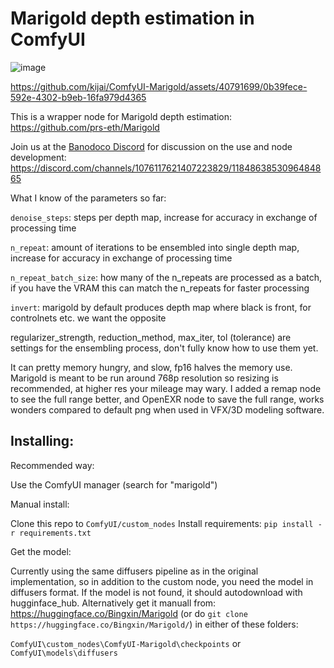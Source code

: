 # Marigold depth estimation in ComfyUI

![image](https://github.com/kijai/ComfyUI-Marigold/assets/40791699/266f6eb4-ec9c-4c25-bdb9-4c1da97bd9be)

https://github.com/kijai/ComfyUI-Marigold/assets/40791699/0b39fece-592e-4302-b9eb-16fa979d4365

This is a wrapper node for Marigold depth estimation:
https://github.com/prs-eth/Marigold

Join us at the [Banodoco Discord](https://discord.gg/xAkA6NTyA3) for discussion on the use and node development:
https://discord.com/channels/1076117621407223829/1184863853096484865

What I know of the parameters so far:

`denoise_steps`: steps per depth map, increase for accuracy in exchange of processing time

`n_repeat`: amount of iterations to be ensembled into single depth map, increase for accuracy in exchange of processing time

`n_repeat_batch_size`: how many of the n_repeats are processed as a batch, if you have the VRAM this can match the n_repeats for faster processing

`invert`: marigold by default produces depth map where black is front, for controlnets etc. we want the opposite

regularizer_strength, reduction_method, max_iter, tol (tolerance) are settings for the ensembling process, don't fully know how to use them yet.

It can pretty memory hungry, and slow, fp16 halves the memory use. Marigold is meant to be run around 768p resolution so resizing is recommended, at higher res your mileage may wary.
I added a remap node to see the full range better, and OpenEXR node to save the full range, works wonders compared to default png when used in VFX/3D modeling software.

## Installing:
Recommended way: 

Use the ComfyUI manager (search for "marigold")

Manual install:

Clone this repo to `ComfyUI/custom_nodes`
Install requirements: `pip install -r requirements.txt`

Get the model:

Currently using the same diffusers pipeline as in the original implementation, so in addition to the custom node, you need the model in diffusers format.
If the model is not found, it should autodownload with hugginface_hub.
Alternatively get it manuall from: https://huggingface.co/Bingxin/Marigold (or do `git clone https://huggingface.co/Bingxin/Marigold/`) in either of these folders:

`ComfyUI\custom_nodes\ComfyUI-Marigold\checkpoints`  or `ComfyUI\models\diffusers`
